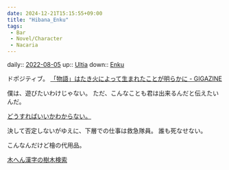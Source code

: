 ```yaml
---
date: 2024-12-21T15:15:55+09:00
title: "Hibana_Enku"
tags:
 - Bar
 - Novel/Character
 - Nacaria
---
```


daily:: [2022-08-05](../../../Daily_Note/2022-08-05.md)
up:: [Ultia](Ultia.md)
down:: [Enku](Enku.md)

ドポジティブ。
[「物語」はたき火によって生まれたことが明らかに - GIGAZINE](https://gigazine.net/news/20141010-ancient-campfires-storytelling/)

僕は、遊びたいわけじゃない。
ただ、こんなことも君は出来るんだと伝えたいんだ。

[どうすればいいかわからない。](../../../Info/どうすればいいかわからない。.md)

決して否定しないがゆえに、下層での仕事は救急隊員。
誰も死なせない。

こんなんだけど檜の代用品。

[木へん漢字の樹木検索](https://wp1.fuchu.jp/~kagu/mokuzai/hen/index.htm)